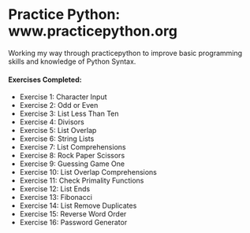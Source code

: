 <h1>Practice Python: www.practicepython.org</h1>

Working my way through practicepython to improve basic programming skills and knowledge of Python Syntax.

<h4>Exercises Completed:</h4>
<ul>
	<li>Exercise 1: Character Input</li>
	<li>Exercise 2: Odd or Even</li>
	<li>Exercise 3: List Less Than Ten</li>
	<li>Exercise 4: Divisors</li>
	<li>Exercise 5: List Overlap</li>
	<li>Exercise 6: String Lists</li>
	<li>Exercise 7: List Comprehensions</li>
	<li>Exercise 8: Rock Paper Scissors</li>
	<li>Exercise 9: Guessing Game One</li>
	<li>Exercise 10: List Overlap Comprehensions</li>
	<li>Exercise 11: Check Primality Functions</li>
	<li>Exercise 12: List Ends</li>
	<li>Exercise 13: Fibonacci</li>
	<li>Exercise 14: List Remove Duplicates</li>
	<li>Exercise 15: Reverse Word Order</li>
	<li>Exercise 16: Password Generator</li>
</ul>